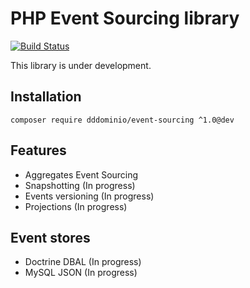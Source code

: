 # PHP Event Sourcing library

[![Build Status](https://travis-ci.org/DDDominio/event-sourcing.svg?branch=master)](https://travis-ci.org/DDDominio/event-sourcing)

This library is under development.

## Installation

    composer require dddominio/event-sourcing ^1.0@dev

## Features

- Aggregates Event Sourcing
- Snapshotting  (In progress)
- Events versioning  (In progress)
- Projections (In progress)

## Event stores

- Doctrine DBAL (In progress)
- MySQL JSON (In progress)
